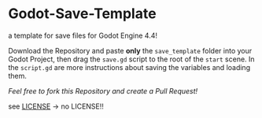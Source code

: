 # Godot-Save-Template

a template for save files for Godot Engine 4.4!

Download the Repository and paste **only** the `save_template` folder into your Godot Project, then drag the `save.gd` script to the root of the `start` scene. In the `script.gd` are more instructions about saving the variables and loading them.

*Feel free to fork this Repository and create a Pull Request!*

see [LICENSE](LICENSE) -> no LICENSE!!
